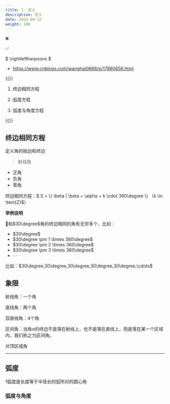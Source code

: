 ```yaml
---
title: 1. 定义
description: 定义
date: 2024-09-12
weight: 100
---
```


<style>
th, td {
  border: 1px solid rgb(190, 190, 190);
}
</style>

&#10060;

&#9989;

$ \rightleftharpoons $


- https://www.cnblogs.com/wanghai0666/p/17890656.html


{{<note >}}


1. 终边相同方程


2. 弧度方程


3. 弧度与角度方程





{{</note>}}



## 终边相同方程

定义角的始边和终边
> 射线角

- 正角
- 负角
- 零角






终边相同方程：$ S = \\{ \beta | \beta = \alpha + k \cdot 360\degree \\} $（$k \in \text{Z}$）

**举例说明**

&#128311;和$30\degree$角的终边相同的角有无穷多个，比如：
- $30\degree$
- $30\degree \pm 1 \times 360\degree$
- $30\degree \pm 2 \times 360\degree$
- $30\degree \pm 3 \times 360\degree$
- $\cdots$

比如：$30\degree,30\degree,30\degree,30\degree,30\degree,\cdots$


## 象限

射线角：一个角

直线角：两个角

双直线角：4个角

区间角：当角$\alpha$的终边不是落在射线上，也不是落在直线上，而是落在某一个区域内，我们称之为区间角。

对顶区域角

---



## 弧度


$1$弧度是长度等于半径长的弧所对的圆心角



### 弧度与角度












